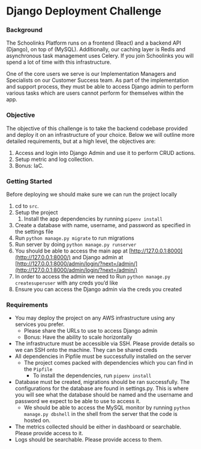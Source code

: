 # Django Deployment Challenge

### Background

The Schoolinks Platform runs on a frontend (React) and a backend API (Django),
on top of (MySQL). Additionally, our caching layer is Redis and asynchronous
task management uses Celery. If you join Schoolinks you will spend a lot of
time with this infrastructure.

One of the core users we serve is our Implementation Managers and Specialists
on our Customer Success team.  As part of the implementation and support
process, they must be able to access Django admin to perform various tasks
which are users cannot perform for themselves within the app.

### Objective

The objective of this challenge is to take the backend codebase provided and
deploy it on an infrastructure of your choice. Below we will outline more
detailed requirements, but at a high level, the objectives are:

1. Access and login into Django Admin and use it to perform CRUD actions.
1. Setup metric and log collection.
1. Bonus: IaC.

### Getting Started

Before deploying we should make sure we can run the project locally

1. cd to `src`.
1. Setup the project
   1. Install the app dependencies by running `pipenv install`
1. Create a database with name, username, and password as specified in the
   settings file
1. Run `python manage.py migrate` to run migrations
1. Run server by doing `python manage.py runserver`
1. You should be able to access the main app at
   [http://127.0.0.1:8000](http://127.0.0.1:8000/) and Django admin at
[http://127.0.0.1:8000/admin/login/?next=/admin/](http://127.0.0.1:8000/admin/login/?next=/admin/)
1. In order to access the admin we need to Run `python manage.py
   createsuperuser` with any creds you’d like
1. Ensure you can access the Django admin via the creds you created

### Requirements

- You may deploy the project on any AWS infrastructure using any services you
  prefer.
  - Please share the URLs to use to access Django admin
  - Bonus: Have the ability to scale horizontally
- The infrastructure must be accessible via SSH. Please provide details so we
  can SSH onto the machine. They can be shared creds
- All dependencies in Pipfile must be successfully installed on the server
  - The project comes packed with dependencies which you can find in the
    `Pipfile`
    - To install the dependencies, run `pipenv install`
- Database must be created, migrations should be ran successfully. The
  configurations for the database are found in settings.py. This is where you
will see what the database should be named and the username and password we
expect to be able to use to access it.
  - We should be able to access the MySQL monitor by running `python manage.py
    dbshell` in the shell from the server that the code is hosted on.
- The metrics collected should be either in dashboard or searchable. Please
  provide access to it.
- Logs should be searchable. Please provide access to them.
